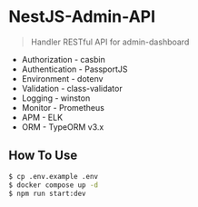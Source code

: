 # NestJS-Admin-API
> Handler RESTful API for admin-dashboard

* Authorization - casbin
* Authentication - PassportJS
* Environment - dotenv
* Validation - class-validator
* Logging - winston
* Monitor - Prometheus
* APM - ELK
* ORM - TypeORM v3.x

## How To Use
```zsh
$ cp .env.example .env
$ docker compose up -d
$ npm run start:dev
```
